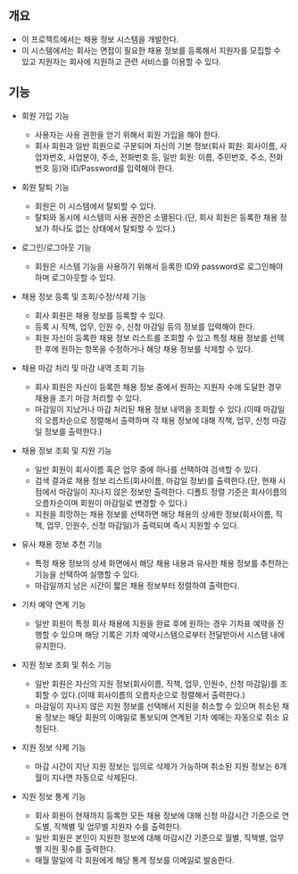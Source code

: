 ## 개요

* 이 프로젝트에서는 채용 정보 시스템을 개발한다.
* 이 시스템에서는 회사는 면접이 필요한 채용 정보를 등록해서 지원자를 모집할 수 있고 지원자는 회사에 지원하고 관련 서비스를 이용할 수 있다.

## 기능

* 회원 가입 기능
  * 사용자는 사용 권한을 얻기 위해서 회원 가입을 해야 한다.
  * 회사 회원과 일반 회원으로 구분되며 자신의 기본 정보(회사 회원: 회사이름, 사업자번호, 사업분야, 주소, 전화번호 등, 일반 회원: 이름, 주민번호, 주소, 전화번호 등)와 ID/Password를 입력해야 한다.

* 회원 탈퇴 기능
  * 회원은 이 시스템에서 탈퇴할 수 있다.
  * 탈퇴와 동시에 시스템의 사용 권한은 소멸된다.(단, 회사 회원은 등록한 채용 정보가 하나도 없는 상태에서 탈퇴할 수 있다.)

* 로그인/로그아웃 기능
  * 회원은 시스템 기능을 사용하기 위해서 등록한 ID와 password로 로그인해야 하며 로그아웃할 수 있다.

* 채용 정보 등록 및 조회/수정/삭제 기능
  * 회사 회원은 채용 정보를 등록할 수 있다.
  * 등록 시 직책, 업무, 인원 수, 신청 마감일 등의 정보를 입력해야 한다.
  * 회원 자신이 등록한 채용 정보 리스트를 조회할 수 있고 특정 채용 정보를 선택한 후에 원하는 항목을 수정하거나 해당 채용 정보를 삭제할 수 있다.

* 채용 마감 처리 및 마감 내역 조회 기능
  * 회사 회원은 자신이 등록한 채용 정보 중에서 원하는 지원자 수에 도달한 경우 채용을 조기 마감 처리할 수 있다.
  * 마감일이 지났거나 마감 처리된 채용 정보 내역을 조회할 수 있다.(이때 마감일의 오름차순으로 정렬해서 출력하며 각 채용 정보에 대해 직책, 업무, 신청 마감일 정보를 출력한다.)

* 채용 정보 조회 및 지원 기능
  * 일반 회원이 회사이름 혹은 업무 중에 하나를 선택하여 검색할 수 있다.
  * 검색 결과로 채용 정보 리스트(회사이름, 마감일 정보)를 출력한다.(단, 현재 시점에서 마감일이 지나지 않은 정보만 출력한다. 디폴트 정렬 기준은 회사이름의 오름차순이며 회원이 마감일로 변경할 수 있다.)
  * 지원을 희망하는 채용 정보를 선택하면 해당 채용의 상세한 정보(회사이름, 직책, 업무, 인원수, 신청 마감일)가 출력되며 즉시 지원할 수 있다.

* 유사 채용 정보 추천 기능
  * 특정 채용 정보의 상세 화면에서 해당 채용 내용과 유사한 채용 정보를 추천하는 기능을 선택하여 실행할 수 있다.
  * 마감일까지 남은 시간이 짧은 채용 정보부터 정렬하여 출력한다.

* 기차 예약 연계 기능
  * 일반 회원이 특정 회사 채용에 지원을 완료 후에 원하는 경우 기차표 예약을 진행할 수 있으며 해당 기록은 기차 예약시스템으로부터 전달받아서 시스템 내에 유지한다.

* 지원 정보 조회 및 취소 기능
  * 일반 회원은 자신의 지원 정보(회사이름, 직책, 업무, 인원수, 신청 마감일)를 조회할 수 있다.(이때 회사이름의 오름차순으로 정렬해서 출력한다.)
  * 마감일이 지나지 않은 지원 정보를 선택해서 지원을 취소할 수 있으며 취소된 채용 정보는 해당 회원의 이메일로 통보되며 연계된 기차 예매는 자동으로 취소 요청된다.

* 지원 정보 삭제 기능
  * 마감 시간이 지난 지원 정보는 임의로 삭제가 가능하며 취소된 지원 정보는 6개월이 지나면 자동으로 삭제된다.

* 지원 정보 통계 기능
  * 회사 회원이 현재까지 등록한 모든 채용 정보에 대해 신청 마감시간 기준으로 연도별, 직책별 및 업무별 지원자 수를 출력한다.
  * 일반 회원은 본인이 지원한 정보에 대해 마감시간 기준으로 월별, 직책별, 업무별 지원 횟수를 출력한다.
  * 매월 말일에 각 회원에게 해당 통계 정보를 이메일로 발송한다.
